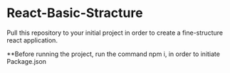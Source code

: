 # React-Basic-Stracture
Pull this repository to your initial project in order to create a fine-structure react application.</br>

**Before running the project, run the command npm i, in order to initiate Package.json
